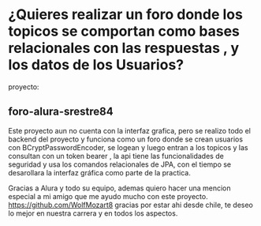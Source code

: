 # <h1>¿Quieres realizar un foro donde los topicos se comportan como bases relacionales con las respuestas , y los datos de los Usuarios?</h1>

proyecto: <h2>foro-alura-srestre84</h2>

Este proyecto aun no cuenta con la interfaz grafica, pero se realizo todo el backend del proyecto y funciona como un foro donde se crean usuarios con BCryptPasswordEncoder, se logean y luego entran a los topicos y las consultan con un token bearer , la api tiene las funcionalidades de seguridad y usa los comandos relacionales de JPA, con el tiempo se desarollara la interfaz gráfica como parte de la practica. 

Gracias a Alura y todo su equipo, ademas quiero hacer una mencion especial a mi amigo que me ayudo mucho con este proyecto. https://github.com/WolfMozart8 gracias por estar ahi desde chile, te deseo lo mejor en nuestra carrera y en todos los aspectos. 


